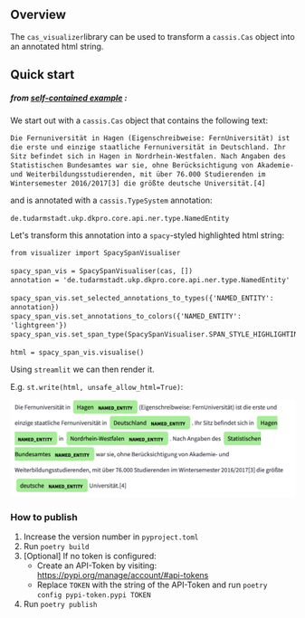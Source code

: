 ## Overview

The `cas_visualizer`library can be used to transform a `cassis.Cas` object into an annotated html string.

## Quick start

##### from [self-contained example](https://github.com/catalpa-cl/cas-visualizer/blob/3bd8cb9454010a48e274deb88c4c80b39e1c17e9/examples/spacy_visualization_example.py) :
We start out with a `cassis.Cas` object that contains the following text:

```
Die Fernuniversität in Hagen (Eigenschreibweise: FernUniversität) ist die erste und einzige staatliche Fernuniversität in Deutschland. Ihr Sitz befindet sich in Hagen in Nordrhein-Westfalen. Nach Angaben des Statistischen Bundesamtes war sie, ohne Berücksichtigung von Akademie- und Weiterbildungsstudierenden, mit über 76.000 Studierenden im Wintersemester 2016/2017[3] die größte deutsche Universität.[4]
```

and is annotated with a `cassis.TypeSystem` annotation: 

`de.tudarmstadt.ukp.dkpro.core.api.ner.type.NamedEntity`

Let's transform this annotation into a `spacy`-styled highlighted html string:

```
from visualizer import SpacySpanVisualiser

spacy_span_vis = SpacySpanVisualiser(cas, [])
annotation = 'de.tudarmstadt.ukp.dkpro.core.api.ner.type.NamedEntity'

spacy_span_vis.set_selected_annotations_to_types({'NAMED_ENTITY': annotation})
spacy_span_vis.set_annotations_to_colors({'NAMED_ENTITY': 'lightgreen'})
spacy_span_vis.set_span_type(SpacySpanVisualiser.SPAN_STYLE_HIGHLIGHTING)

html = spacy_span_vis.visualise()
```
Using `streamlit` we can then render it. 

E.g. `st.write(html, unsafe_allow_html=True)`: 

![Screenshot_1](https://raw.githubusercontent.com/catalpa-cl/cas-visualizer/5619438ed444b62392f76ac7151ee6c7c9d8ea61/img/readme_img.png)

### How to publish

1) Increase the version number in `pyproject.toml`
2) Run `poetry build`
3) [Optional] If no token is configured:
   * Create an API-Token by visiting: https://pypi.org/manage/account/#api-tokens
   * Replace `TOKEN` with the string of the API-Token and run `poetry config pypi-token.pypi TOKEN`
4) Run `poetry publish`